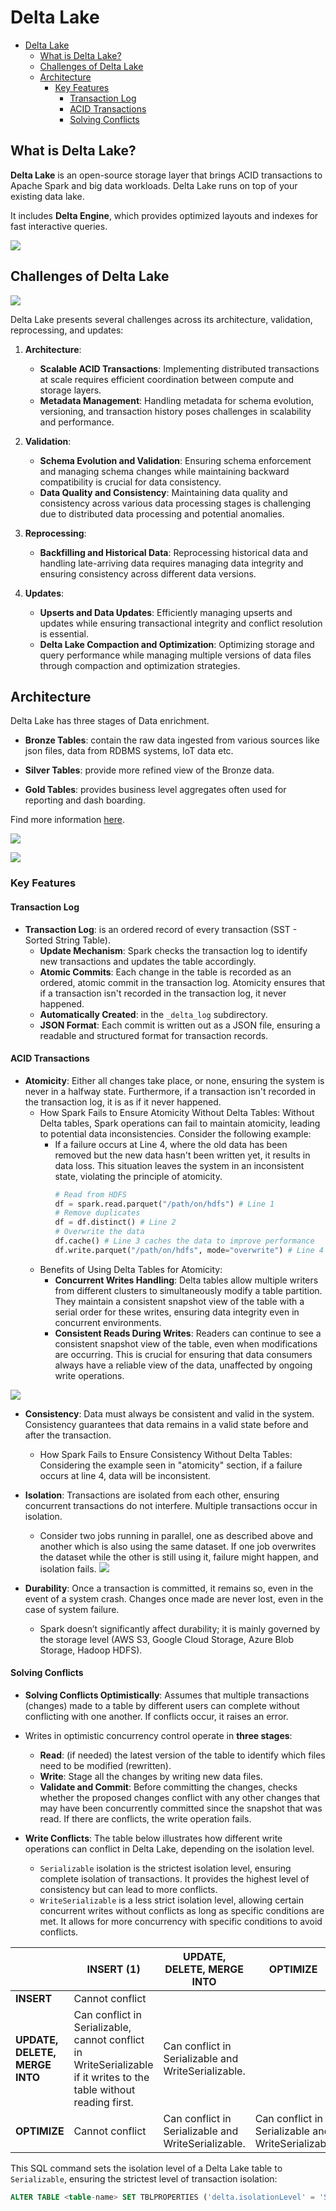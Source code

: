 # Delta Lake

- [Delta Lake](#delta-lake)
  - [What is Delta Lake?](#what-is-delta-lake)
  - [Challenges of Delta Lake](#challenges-of-delta-lake)
  - [Architecture](#architecture)
    - [Key Features](#key-features)
      - [Transaction Log](#transaction-log)
      - [ACID Transactions](#acid-transactions)
      - [Solving Conflicts](#solving-conflicts)





## What is Delta Lake?

**Delta Lake** is an open-source storage layer that brings ACID transactions to Apache Spark and big data workloads. Delta Lake runs on top of your existing data lake.

It includes **Delta Engine**, which provides optimized layouts and indexes for fast interactive queries.

![](./img/05_01.png)

## Challenges of Delta Lake
![](./img/05_02.png)

Delta Lake presents several challenges across its architecture, validation, reprocessing, and updates:

1. **Architecture**:
   - **Scalable ACID Transactions**: Implementing distributed transactions at scale requires efficient coordination between compute and storage layers.
   - **Metadata Management**: Handling metadata for schema evolution, versioning, and transaction history poses challenges in scalability and performance.

2. **Validation**:
   - **Schema Evolution and Validation**: Ensuring schema enforcement and managing schema changes while maintaining backward compatibility is crucial for data consistency.
   - **Data Quality and Consistency**: Maintaining data quality and consistency across various data processing stages is challenging due to distributed data processing and potential anomalies.

3. **Reprocessing**:
   - **Backfilling and Historical Data**: Reprocessing historical data and handling late-arriving data requires managing data integrity and ensuring consistency across different data versions.

4. **Updates**:
   - **Upserts and Data Updates**: Efficiently managing upserts and updates while ensuring transactional integrity and conflict resolution is essential.
   - **Delta Lake Compaction and Optimization**: Optimizing storage and query performance while managing multiple versions of data files through compaction and optimization strategies.



## Architecture

Delta Lake has three stages of Data enrichment.

- **Bronze Tables**: contain the raw data ingested from various sources like json files, data from RDBMS systems, IoT data etc.

- **Silver Tables**: provide more refined view of the Bronze data.

- **Gold Tables**: provides business level aggregates often used for reporting and dash boarding.

Find more information [here](https://binilg.medium.com/explaining-databricks-delta-lake-a2abc008e7a6).

![](./img/05_03.png)

![](./img/05_04.png)

### Key Features

#### Transaction Log


- **Transaction Log**: is an ordered record of every transaction (SST - Sorted String Table).
  - **Update Mechanism**: Spark checks the transaction log to identify new transactions and updates the table accordingly.
  - **Atomic Commits**: Each change in the table is recorded as an ordered, atomic commit in the transaction log. Atomicity ensures that if a transaction isn't recorded in the transaction log, it never happened.
  - **Automatically Created**: in the `_delta_log` subdirectory.
  - **JSON Format**: Each commit is written out as a JSON file, ensuring a readable and structured format for transaction records.


#### ACID Transactions

- **Atomicity**: Either all changes take place, or none, ensuring the system is never in a halfway state. Furthermore, if a transaction isn't recorded in the transaction log, it is as if it never happened.
  - How Spark Fails to Ensure Atomicity Without Delta Tables: Without Delta tables, Spark operations can fail to maintain atomicity, leading to potential data inconsistencies. Consider the following example:
    - If a failure occurs at Line 4, where the old data has been removed but the new data hasn't been written yet, it results in data loss. This situation leaves the system in an inconsistent state, violating the principle of atomicity.
      ```python
      # Read from HDFS
      df = spark.read.parquet("/path/on/hdfs") # Line 1
      # Remove duplicates
      df = df.distinct() # Line 2
      # Overwrite the data
      df.cache() # Line 3 caches the data to improve performance 
      df.write.parquet("/path/on/hdfs", mode="overwrite") # Line 4
      ```
  - Benefits of Using Delta Tables for Atomicity:
    - **Concurrent Writes Handling**: Delta tables allow multiple writers from different clusters to simultaneously modify a table partition. They maintain a consistent snapshot view of the table with a serial order for these writes, ensuring data integrity even in concurrent environments.
    - **Consistent Reads During Writes**: Readers can continue to see a consistent snapshot view of the table, even when modifications are occurring. This is crucial for ensuring that data consumers always have a reliable view of the data, unaffected by ongoing write operations.

![](./img/05_05.png)


- **Consistency**: Data must always be consistent and valid in the system. Consistency guarantees that data remains in a valid state before and after the transaction.
  - How Spark Fails to Ensure Consistency Without Delta Tables: Considering the example seen in "atomicity" section, if a failure occurs at line 4, data will be inconsistent.


- **Isolation**: Transactions are isolated from each other, ensuring concurrent transactions do not interfere. Multiple transactions occur in isolation.
  - Consider two jobs running in parallel, one as described above and another which is also using the same dataset. If one job overwrites the dataset while the other is still using it, failure might happen, and isolation fails.
  ![](./img/05_06.png)


- **Durability**: Once a transaction is committed, it remains so, even in the event of a system crash. Changes once made are never lost, even in the case of system failure.
  - Spark doesn’t significantly affect durability; it is mainly governed by the storage level (AWS S3, Google Cloud Storage, Azure Blob Storage, Hadoop HDFS).

#### Solving Conflicts

- **Solving Conflicts Optimistically**: Assumes that multiple transactions (changes) made to a table by different users can complete without conflicting with one another. If conflicts occur, it raises an error.
- Writes in optimistic concurrency control operate in **three stages**:
  - **Read**: (if needed) the latest version of the table to identify which files need to be modified (rewritten).
  - **Write**: Stage all the changes by writing new data files.
  - **Validate and Commit**: Before committing the changes, checks whether the proposed changes conflict with any other changes that may have been concurrently committed since the snapshot that was read. If there are conflicts, the write operation fails.

- **Write Conflicts**: The table below illustrates how different write operations can conflict in Delta Lake, depending on the isolation level.
  - `Serializable` isolation is the strictest isolation level, ensuring complete isolation of transactions. It provides the highest level of consistency but can lead to more conflicts. 
  - `WriteSerializable` is a less strict isolation level, allowing certain concurrent writes without conflicts as long as specific conditions are met. It allows for more concurrency with specific conditions to avoid conflicts.

|  | **INSERT (1)** | **UPDATE, DELETE, MERGE INTO** | **OPTIMIZE** |
|---------------|------------|-------------------------------|--------------|
| **INSERT** | Cannot conflict |  |  |
| **UPDATE, DELETE, MERGE INTO** | Can conflict in Serializable, cannot conflict in WriteSerializable if it writes to the table without reading first. | Can conflict in Serializable and WriteSerializable. |  |
| **OPTIMIZE** | Cannot conflict | Can conflict in Serializable and WriteSerializable. | Can conflict in Serializable and WriteSerializabl. |



This SQL command sets the isolation level of a Delta Lake table to `Serializable`, ensuring the strictest level of transaction isolation:

```sql
ALTER TABLE <table-name> SET TBLPROPERTIES ('delta.isolationLevel' = 'Serializable')
```


